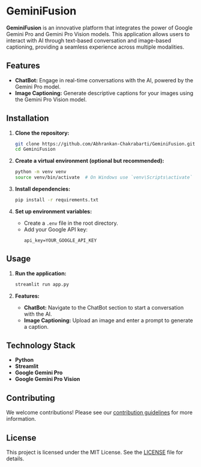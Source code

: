 # GeminiFusion

**GeminiFusion** is an innovative platform that integrates the power of Google Gemini Pro and Gemini Pro Vision models. This application allows users to interact with AI through text-based conversation and image-based captioning, providing a seamless experience across multiple modalities.

## Features

- **ChatBot:** Engage in real-time conversations with the AI, powered by the Gemini Pro model.
- **Image Captioning:** Generate descriptive captions for your images using the Gemini Pro Vision model.

## Installation

1. **Clone the repository:**
   ```bash
   git clone https://github.com/Abhrankan-Chakrabarti/GeminiFusion.git
   cd GeminiFusion
   ```

2. **Create a virtual environment (optional but recommended):**
   ```bash
   python -m venv venv
   source venv/bin/activate  # On Windows use `venv\Scripts\activate`
   ```

3. **Install dependencies:**
   ```bash
   pip install -r requirements.txt
   ```

4. **Set up environment variables:**
   - Create a `.env` file in the root directory.
   - Add your Google API key:
     ```
     api_key=YOUR_GOOGLE_API_KEY
     ```

## Usage

1. **Run the application:**
   ```bash
   streamlit run app.py
   ```

2. **Features:**
   - **ChatBot:** Navigate to the ChatBot section to start a conversation with the AI.
   - **Image Captioning:** Upload an image and enter a prompt to generate a caption.

## Technology Stack

- **Python**
- **Streamlit**
- **Google Gemini Pro**
- **Google Gemini Pro Vision**

## Contributing

We welcome contributions! Please see our [contribution guidelines](CONTRIBUTING.md) for more information.

## License

This project is licensed under the MIT License. See the [LICENSE](LICENSE) file for details.